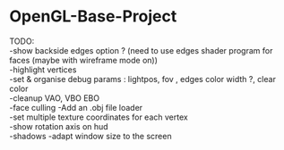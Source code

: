 # OpenGL-Base-Project


TODO:   
-show backside edges option ? (need to use edges shader program for faces (maybe with wireframe mode on))   
-highlight vertices  
-set & organise debug params : lightpos, fov , edges color width ?, clear color  
-cleanup VAO, VBO EBO   
-face culling
-Add an .obj file loader  
-set multiple texture coordinates for each vertex  
-show rotation axis on hud  
-shadows 
-adapt window size to the screen  